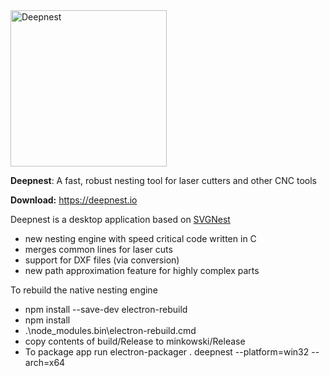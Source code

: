 <img src="https://deepnest.io/img/logo-large.png" alt="Deepnest" width="250">

**Deepnest**: A fast, robust nesting tool for laser cutters and other CNC tools

**Download:** https://deepnest.io

Deepnest is a desktop application based on [SVGNest](https://github.com/Jack000/SVGnest)

- new nesting engine with speed critical code written in C
- merges common lines for laser cuts
- support for DXF files (via conversion)
- new path approximation feature for highly complex parts

To rebuild the native nesting engine
- npm install --save-dev electron-rebuild
- npm install
- .\node_modules\.bin\electron-rebuild.cmd
- copy contents of build/Release to minkowski/Release
- To package app run electron-packager . deepnest --platform=win32 --arch=x64